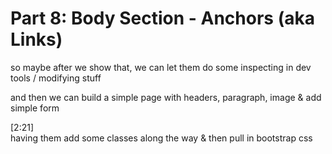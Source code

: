 # Part 8: Body Section - Anchors (aka Links)



so maybe after we show that, we can let them do some inspecting in dev tools / modifying stuff



and then we can build a simple page with headers, paragraph, image & add simple form

[2:21]  
having them add some classes along the way &  then pull in bootstrap css

